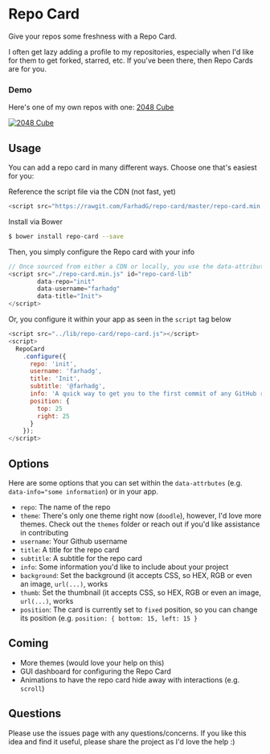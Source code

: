Repo Card
=========

Give your repos some freshness with a Repo Card.

I often get lazy adding a profile to my repositories, especially when I'd like for them to get forked, starred, etc. 
If you've been there, then Repo Cards are for you.

### Demo

Here's one of my own repos with one: <a target="_blank" href="http://farhadg.github.io/2048-cube/dist/">2048 Cube</a>

<a href="http://farhadg.github.io/2048-cube/dist/" target="_blank"><img src="http://i63.tinypic.com/x3tu6g.jpg" border="0" alt="2048 Cube"></a>

## Usage

You can add a repo card in many different ways. Choose one that's easiest for you:

Reference the script file via the CDN (not fast, yet)
```javascript
<script src="https://rawgit.com/FarhadG/repo-card/master/repo-card.min.js"></script>
```

Install via Bower
```bash
$ bower install repo-card --save
```

Then, you simply configure the Repo card with your info
```javascript
// Once sourced from either a CDN or locally, you use the data-attributes to configure the repo card
<script src="./repo-card.min.js" id="repo-card-lib"
        data-repo="init"
        data-username="farhadg"
        data-title="Init">
</script>
```

Or, you configure it within your app as seen in the `script` tag below
```javascript
<script src="../lib/repo-card/repo-card.js"></script>
<script>
  RepoCard
    .configure({
      repo: 'init',
      username: 'farhadg',
      title: 'Init',
      subtitle: '@farhadg',
      info: 'A quick way to get you to the first commit of any GitHub repo (tracks branches too)',
      position: {
        top: 25
        right: 25
      }
    });
</script>
```

## Options

Here are some options that you can set within the `data-attrbutes` (e.g. `data-info="some information`) or in your app.

- `repo`: The name of the repo 
- `theme`: There's only one theme right now (`doodle`), however, I'd love more themes. Check out the `themes` folder or reach out if you'd like assistance in contributing
- `username`: Your Github username
- `title`: A title for the repo card
- `subtitle`: A subtitle for the repo card
- `info`: Some information you'd like to include about your project
- `background`: Set the background (it accepts CSS, so HEX, RGB or even an image, `url(...)`, works
- `thumb`: Set the thumbnail (it accepts CSS, so HEX, RGB or even an image, `url(...)`, works
- `position`: The card is currently set to `fixed` position, so you can change its position (e.g. `position: { bottom: 15, left: 15 }`


## Coming

- More themes (would love your help on this)
- GUI dashboard for configuring the Repo Card
- Animations to have the repo card hide away with interactions (e.g. `scroll`)


## Questions

Please use the issues page with any questions/concerns. If you like this idea and find it useful, please share the project as I'd love the help :) 